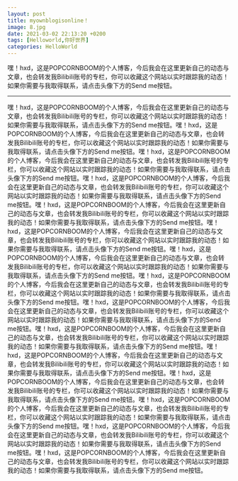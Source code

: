 ```yaml
---
layout: post
title: myownblogisonline！
image: 8.jpg
date: 2021-03-02 22:13:20 +0200
tags: [Helloworld,你好世界]
categories: HelloWorld
---
```

嘿！hxd，这是POPCORNBOOM的个人博客，今后我会在这里更新自己的动态与文章，也会转发我Bilibili账号的专栏，你可以收藏这个网站以实时跟踪我的动态！如果你需要与我取得联系，请点击头像下方的Send me按钮。

***

嘿！hxd，这是POPCORNBOOM的个人博客，今后我会在这里更新自己的动态与文章，也会转发我Bilibili账号的专栏，你可以收藏这个网站以实时跟踪我的动态！如果你需要与我取得联系，请点击头像下方的Send me按钮。嘿！hxd，这是POPCORNBOOM的个人博客，今后我会在这里更新自己的动态与文章，也会转发我Bilibili账号的专栏，你可以收藏这个网站以实时跟踪我的动态！如果你需要与我取得联系，请点击头像下方的Send me按钮。嘿！hxd，这是POPCORNBOOM的个人博客，今后我会在这里更新自己的动态与文章，也会转发我Bilibili账号的专栏，你可以收藏这个网站以实时跟踪我的动态！如果你需要与我取得联系，请点击头像下方的Send me按钮。嘿！hxd，这是POPCORNBOOM的个人博客，今后我会在这里更新自己的动态与文章，也会转发我Bilibili账号的专栏，你可以收藏这个网站以实时跟踪我的动态！如果你需要与我取得联系，请点击头像下方的Send me按钮。嘿！hxd，这是POPCORNBOOM的个人博客，今后我会在这里更新自己的动态与文章，也会转发我Bilibili账号的专栏，你可以收藏这个网站以实时跟踪我的动态！如果你需要与我取得联系，请点击头像下方的Send me按钮。嘿！hxd，这是POPCORNBOOM的个人博客，今后我会在这里更新自己的动态与文章，也会转发我Bilibili账号的专栏，你可以收藏这个网站以实时跟踪我的动态！如果你需要与我取得联系，请点击头像下方的Send me按钮。嘿！hxd，这是POPCORNBOOM的个人博客，今后我会在这里更新自己的动态与文章，也会转发我Bilibili账号的专栏，你可以收藏这个网站以实时跟踪我的动态！如果你需要与我取得联系，请点击头像下方的Send me按钮。嘿！hxd，这是POPCORNBOOM的个人博客，今后我会在这里更新自己的动态与文章，也会转发我Bilibili账号的专栏，你可以收藏这个网站以实时跟踪我的动态！如果你需要与我取得联系，请点击头像下方的Send me按钮。嘿！hxd，这是POPCORNBOOM的个人博客，今后我会在这里更新自己的动态与文章，也会转发我Bilibili账号的专栏，你可以收藏这个网站以实时跟踪我的动态！如果你需要与我取得联系，请点击头像下方的Send me按钮。嘿！hxd，这是POPCORNBOOM的个人博客，今后我会在这里更新自己的动态与文章，也会转发我Bilibili账号的专栏，你可以收藏这个网站以实时跟踪我的动态！如果你需要与我取得联系，请点击头像下方的Send me按钮。嘿！hxd，这是POPCORNBOOM的个人博客，今后我会在这里更新自己的动态与文章，也会转发我Bilibili账号的专栏，你可以收藏这个网站以实时跟踪我的动态！如果你需要与我取得联系，请点击头像下方的Send me按钮。嘿！hxd，这是POPCORNBOOM的个人博客，今后我会在这里更新自己的动态与文章，也会转发我Bilibili账号的专栏，你可以收藏这个网站以实时跟踪我的动态！如果你需要与我取得联系，请点击头像下方的Send me按钮。嘿！hxd，这是POPCORNBOOM的个人博客，今后我会在这里更新自己的动态与文章，也会转发我Bilibili账号的专栏，你可以收藏这个网站以实时跟踪我的动态！如果你需要与我取得联系，请点击头像下方的Send me按钮。嘿！hxd，这是POPCORNBOOM的个人博客，今后我会在这里更新自己的动态与文章，也会转发我Bilibili账号的专栏，你可以收藏这个网站以实时跟踪我的动态！如果你需要与我取得联系，请点击头像下方的Send me按钮。嘿！hxd，这是POPCORNBOOM的个人博客，今后我会在这里更新自己的动态与文章，也会转发我Bilibili账号的专栏，你可以收藏这个网站以实时跟踪我的动态！如果你需要与我取得联系，请点击头像下方的Send me按钮。

